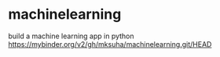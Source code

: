 # machinelearning
build a machine learning app in python
https://mybinder.org/v2/gh/mksuha/machinelearning.git/HEAD
